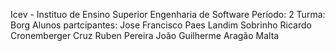Icev - Instituo de Ensino Superior
Engenharia de Software
Período: 2
Turma: Borg
Alunos partcipantes: 
Jose Francisco Paes Landim Sobrinho
Ricardo Cronemberger Cruz Ruben Pereira
João Guilherme Aragão Malta            
